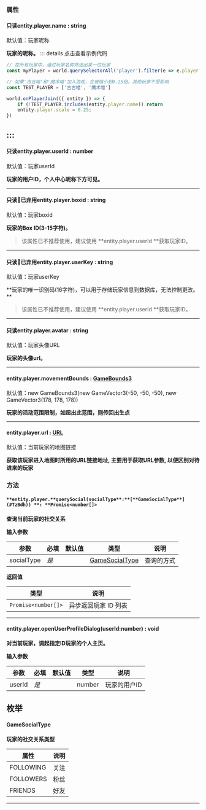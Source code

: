 
### 属性

#### 只读entity.player.name : string   
默认值：玩家昵称

**玩家的昵称。**
::: details 点击查看示例代码
```javascript
// 在所有玩家中，通过玩家名称筛选出某一位玩家
const myPlayer = world.querySelectorAll('player').filter(e => e.player.name === '吉吉喵')[0];
```
```javascript
// 如果'吉吉喵'和'魔术喵'加入游戏，会被缩小到0.25倍。其他玩家不受影响
const TEST_PLAYER = ['吉吉喵', '魔术喵']

world.onPlayerJoin(({ entity }) => {
    if (!TEST_PLAYER.includes(entity.player.name)) return
    entity.player.scale = 0.25;
})
```
:::
---


#### 只读entity.player.userId : number 
默认值：玩家userId

**玩家的用户ID，个人中心昵称下方可见。**

---


#### 只读🚫已弃用entity.player.boxid : string   
默认值：玩家boxid

**玩家的Box ID(3-15字符)。**
> 该属性已不推荐使用，建议使用 **entity.player.userId **获取玩家ID。


---


#### 只读🚫已弃用entity.player.userKey : string  
默认值：玩家userKey

**玩家的唯一识别码(16字符)，可以用于存储玩家信息到数据库，无法控制更改。 **
> 该属性已不推荐使用，建议使用 **entity.player.userId **获取玩家ID。


---


#### 只读entity.player.avatar : string  
默认值：玩家头像URL

**玩家的头像url。**

---


#### entity.player.movementBounds : [GameBounds3 ](https://www.yuque.com/box3lab/api/qcs07pc87u5iyfn7)
默认值：new GameBounds3(new GameVector3(-50, -50, -50), new GameVector3(178, 178, 178))

**玩家的活动范围限制，如超出此范围，则传回出生点**

---


#### entity.player.**url** : [URL](https://developer.mozilla.org/zh-CN/docs/Web/API/URL)
默认值：当前玩家的地图链接

**获取该玩家进入地图时所用的URL链接地址, 主要用于获取URL参数, 以便区别对待进来的玩家**


### **方法**

#### `**entity.player.**querySocial(socialType**:**[**GameSocialType**](#TzBdh)) **: **Promise<number[]>`
**查询当前玩家的社交关系**

**输入参数**

| **参数** | **必填** | **默认值** | **类型** | **说明** |
| --- | --- | --- | --- | --- |
| socialType | _是_ | | [GameSocialType](#TzBdh) | 查询的方式 |

**返回值**

| **类型** | **说明** |
| --- | --- |
| `Promise<number[]>` | 异步返回玩家 ID 列表 |


---


#### **entity.player.**openUserProfileDialog(userId**:number**) **: void**
**对当前玩家，调起指定ID玩家的个人主页。**

**输入参数**

| **参数** | **必填** | **默认值** | **类型** | **说明** |
| --- | --- | --- | --- | --- |
| userId | _是_ | | number | 玩家的用户ID |



## **枚举**

#### **GameSocialType**
**玩家的社交关系类型**

| **属性** | **说明** |
| --- | --- |
| FOLLOWING | 关注 |
| FOLLOWERS | 粉丝 |
| FRIENDS | 好友 |


---

